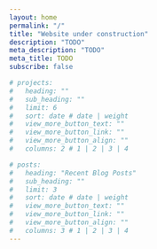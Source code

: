 ```yaml
---
layout: home
permalink: "/"
title: "Website under construction"
description: "TODO"
meta_description: "TODO"
meta_title: TODO
subscribe: false

# projects:
#   heading: ""
#   sub_heading: ""
#   limit: 6
#   sort: date # date | weight
#   view_more_button_text: ""
#   view_more_button_link: ""
#   view_more_button_align: ""
#   columns: 2 # 1 | 2 | 3 | 4

# posts:
#   heading: "Recent Blog Posts"
#   sub_heading: ""
#   limit: 3
#   sort: date # date | weight
#   view_more_button_text: ""
#   view_more_button_link: ""
#   view_more_button_align: ""
#   columns: 3 # 1 | 2 | 3 | 4
---
```

